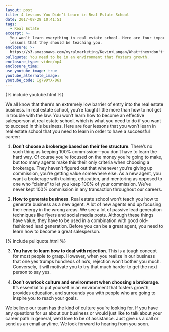 ```yaml
---
layout: post
title: 4 Lessons You Didn’t Learn in Real Estate School
date: 2017-08-28 10:41:51
tags:
  - Real Estate
excerpt: >-
  You won’t learn everything in real estate school. Here are four important
  lessons that they should be teaching you.
enclosure: >-
  https://s3.amazonaws.com/vyralmarketing/Kevin+Langan/What+they+don't+teach+you+in+school.mp4
pullquote: You need to be in an environment that fosters growth.
enclosure_type: video/mp4
enclosure_time:
use_youtube_image: true
youtube_alternate_image:
youtube_code: Ig79DYX-D6s
---
```



{% include youtube.html %}

We all know that there’s an extremely low barrier of entry into the real estate business. In real estate school, you’re taught little more than how to not get in trouble with the law. You won’t learn how to become an effective salesperson at real estate school, which is what you need to do if you want to succeed in this business. Here are four lessons that you won’t learn in real estate school that you need to learn in order to have a successful career:

1. **Don’t choose a brokerage based on their fee structure**. There’s no such thing as keeping 100% commission—you don’t have to learn the hard way. Of course you’re focused on the money you’re going to make, but too many agents make this their only criteria when choosing a brokerage. They haven’t figured out that whenever you’re giving up commission, you’re getting value somewhere else. As a new agent, you want a brokerage with training, education, and mentoring as opposed to one who “claims” to let you keep 100% of your commission. We’ve never kept 100% commission in any transaction throughout our careers.

2. **How to generate business**. Real estate school won’t teach you how to generate business as a new agent. A lot of new agents end up focusing their energy in the wrong areas. We see a lot of passive lead generation techniques like flyers and social media posts. Although these things have value, they have to be used in a combination with good old-fashioned lead generation. Before you can be a great agent, you need to learn how to become a great salesperson.

{% include pullquote.html %}

3. **You have to learn how to deal with rejection**. This is a tough concept for most people to grasp. However, when you realize in our business that one yes trumps hundreds of no’s, rejection won’t bother you much. Conversely, it will motivate you to try that much harder to get the next person to say yes.

4. **Don’t overlook culture and environment when choosing a brokerage**. It’s essential to put yourself in an environment that fosters growth, provides education, and surrounds you with people who are going to inspire you to reach your goals.

We believe our team has the kind of culture you’re looking for. If you have any questions for us about our business or would just like to talk about your career path in general, we’d love to be of assistance. Just give us a call or send us an email anytime. We look forward to hearing from you soon.